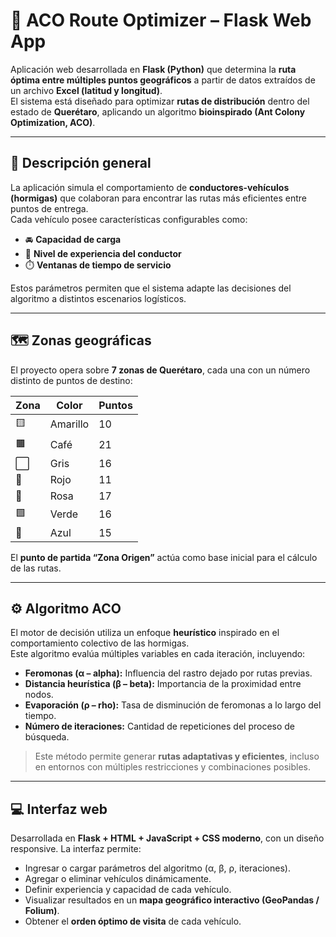 # 🐜 ACO Route Optimizer – Flask Web App

Aplicación web desarrollada en **Flask (Python)** que determina la **ruta óptima entre múltiples puntos geográficos** a partir de datos extraídos de un archivo **Excel (latitud y longitud)**.  
El sistema está diseñado para optimizar **rutas de distribución** dentro del estado de **Querétaro**, aplicando un algoritmo **bioinspirado (Ant Colony Optimization, ACO)**.

---

## 🚗 **Descripción general**

La aplicación simula el comportamiento de **conductores-vehículos (hormigas)** que colaboran para encontrar las rutas más eficientes entre puntos de entrega.  
Cada vehículo posee características configurables como:

- 🚘 **Capacidad de carga**
- 🧠 **Nivel de experiencia del conductor**
- ⏱️ **Ventanas de tiempo de servicio**

Estos parámetros permiten que el sistema adapte las decisiones del algoritmo a distintos escenarios logísticos.

---

## 🗺️ **Zonas geográficas**

El proyecto opera sobre **7 zonas de Querétaro**, cada una con un número distinto de puntos de destino:

| Zona | Color    | Puntos |
| ---- | -------- | ------ |
| 🟨   | Amarillo | 10     |
| 🟫   | Café     | 21     |
| ⬜   | Gris     | 16     |
| 🔴   | Rojo     | 11     |
| 🌸   | Rosa     | 17     |
| 🟩   | Verde    | 16     |
| 🔵   | Azul     | 15     |

El **punto de partida “Zona Origen”** actúa como base inicial para el cálculo de las rutas.

---

## ⚙️ **Algoritmo ACO**

El motor de decisión utiliza un enfoque **heurístico** inspirado en el comportamiento colectivo de las hormigas.  
Este algoritmo evalúa múltiples variables en cada iteración, incluyendo:

- **Feromonas (α – alpha):** Influencia del rastro dejado por rutas previas.
- **Distancia heurística (β – beta):** Importancia de la proximidad entre nodos.
- **Evaporación (ρ – rho):** Tasa de disminución de feromonas a lo largo del tiempo.
- **Número de iteraciones:** Cantidad de repeticiones del proceso de búsqueda.

> Este método permite generar **rutas adaptativas y eficientes**, incluso en entornos con múltiples restricciones y combinaciones posibles.

---

## 💻 **Interfaz web**

Desarrollada en **Flask + HTML + JavaScript + CSS moderno**, con un diseño responsive.
La interfaz permite:

- Ingresar o cargar parámetros del algoritmo (α, β, ρ, iteraciones).
- Agregar o eliminar vehículos dinámicamente.
- Definir experiencia y capacidad de cada vehículo.
- Visualizar resultados en un **mapa geográfico interactivo (GeoPandas / Folium)**.
- Obtener el **orden óptimo de visita** de cada vehículo.
